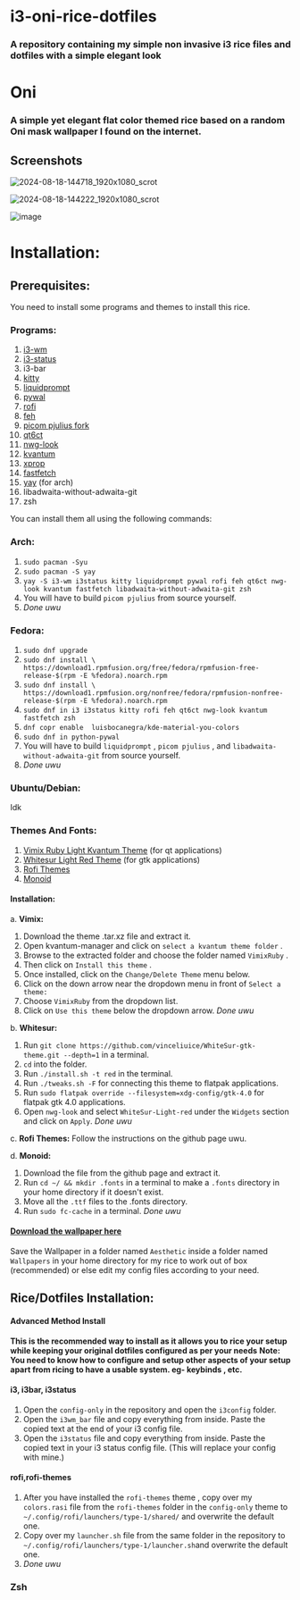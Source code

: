 # i3-oni-rice-dotfiles

### A repository containing my simple non invasive i3 rice files and  dotfiles with a simple elegant look

# Oni

### A simple yet elegant flat color themed rice based on a random Oni mask wallpaper I found on the internet.

## Screenshots

![2024-08-18-144718_1920x1080_scrot](https://github.com/user-attachments/assets/40310dc6-3081-4742-95c8-0bb508565263)

![2024-08-18-144222_1920x1080_scrot](https://github.com/user-attachments/assets/a6b6abcf-4c84-45c1-90f4-c6024242cb3b)

![image](https://github.com/user-attachments/assets/6a0e64a3-fc9e-46af-81f1-7913daebc43c)

# Installation:

## Prerequisites:

You need to install some programs and themes to install this rice. 

### Programs:

1. [i3-wm](https://github.com/i3/i3)
2. [i3-status](https://github.com/i3/i3status)
3. i3-bar
4. [kitty](https://github.com/kovidgoyal/kitty)
5. [liquidprompt](https://github.com/liquidprompt/liquidprompt)
6. [pywal](https://github.com/dylanaraps/pywal)
7. [rofi](https://github.com/davatorium/rofi)
8. [feh](https://github.com/derf/feh)
9. [picom pjulius fork](https://github.com/pijulius/picom)
10. [qt6ct](https://github.com/trialuser02/qt6ct)
11. [nwg-look](https://github.com/nwg-piotr/nwg-look)
12. [kvantum](https://github.com/tsujan/Kvantum)
13. [xprop](http://cgit.freedesktop.org/xorg/app/xprop)
14. [fastfetch](https://github.com/fastfetch-cli/fastfetch)
15. [yay](https://github.com/Jguer/yay) (for arch)
16. libadwaita-without-adwaita-git
17. zsh

You can install them all using the following commands:
### Arch:

1. `sudo pacman -Syu`
2. `sudo pacman -S yay`
3. `yay -S i3-wm i3status kitty liquidprompt pywal rofi feh qt6ct nwg-look kvantum fastfetch libadwaita-without-adwaita-git zsh `
4. You will have to build `picom pjulius` from source yourself.
5.  *Done uwu*

### Fedora:

1. `sudo dnf upgrade`
2. `sudo dnf install \
  https://download1.rpmfusion.org/free/fedora/rpmfusion-free-release-$(rpm -E %fedora).noarch.rpm`
3. `sudo dnf install \
  https://download1.rpmfusion.org/nonfree/fedora/rpmfusion-nonfree-release-$(rpm -E %fedora).noarch.rpm`
4. `sudo dnf in i3 i3status kitty rofi feh qt6ct nwg-look kvantum fastfetch zsh`
5. `dnf copr enable  luisbocanegra/kde-material-you-colors `
6. `sudo dnf in python-pywal`
7. You will have to build `liquidprompt` , `picom pjulius` , and `libadwaita-without-adwaita-git` from source yourself.
8.  *Done uwu*

### Ubuntu/Debian:

Idk

### Themes And Fonts:

1. [Vimix Ruby Light Kvantum Theme](https://www.pling.com/p/1303788/) (for qt applications)
2. [Whitesur Light Red Theme](https://github.com/vinceliuice/WhiteSur-gtk-theme) (for gtk applications)
3. [Rofi Themes](https://github.com/adi1090x/rofi)
4. [Monoid](https://github.com/larsenwork/monoid)

#### Installation:

a. **Vimix:** 
1. Download the theme .tar.xz file and extract it.
2. Open kvantum-manager and click on `select a kvantum theme folder` .
3. Browse to the extracted folder and choose the folder named `VimixRuby` .
4. Then click on `Install this theme` .
5.  Once installed, click on the `Change/Delete Theme` menu below.
6.   Click on the down arrow near the dropdown menu in front of `Select a theme:`
7.   Choose `VimixRuby` from the dropdown list.
8.   Click on `Use this theme` below the dropdown arrow.
      *Done uwu*

 b. **Whitesur:**
 1. Run `git clone https://github.com/vinceliuice/WhiteSur-gtk-theme.git --depth=1` in a terminal.
 2. `cd` into the folder.
 3.  Run `./install.sh -t red` in the terminal.
 4.  Run `./tweaks.sh -F` for connecting this theme to flatpak applications.
 5.  Run `sudo flatpak override --filesystem=xdg-config/gtk-4.0` for flatpak gtk 4.0 applications.
 6.  Open `nwg-look` and select `WhiteSur-Light-red` under the `Widgets` section and click on `Apply`.
      *Done uwu*          

 c. **Rofi Themes:** Follow the instructions on the github page uwu.

 d. **Monoid:**
 1. Download the file from the github page and extract it.
 2. Run `cd ~/ && mkdir .fonts` in a terminal to make a `.fonts` directory in your home directory if it doesn't exist.
 3. Move all the `.ttf` files to the .fonts directory.
 4. Run `sudo fc-cache` in a terminal.
     *Done uwu*

#### [Download the wallpaper here](https://wall.alphacoders.com/big.php?i=1338168)
Save the Wallpaper in a folder named `Aesthetic` inside a folder named `Wallpapers` in your home directory for my rice to work out of box (recommended) or else edit my config files according to your need.
                 

## Rice/Dotfiles Installation:

#### Advanced Method Install

**This is the recommended way to install as it allows you to rice your setup while keeping your original dotfiles configured as per your needs**
**Note: You need to know how to configure and setup other aspects of your setup apart from ricing to have a usable system. eg- keybinds , etc.**

#### i3, i3bar, i3status

1. Open the `config-only` in the repository and open the `i3config` folder.
2. Open the `i3wm_bar` file and copy everything from inside. Paste the copied text at the end of your i3 config file.
3. Open the `i3status` file and copy everything from inside. Paste the copied text in your i3 status config file. (This will replace your config with mine.)

#### rofi,rofi-themes

1. After you have installed the `rofi-themes` theme , copy over my `colors.rasi` file from the `rofi-themes` folder in the `config-only` theme to `~/.config/rofi/launchers/type-1/shared/` and overwrite the default one.
2. Copy over my `launcher.sh`  file from the same folder in the repository to `~/.config/rofi/launchers/type-1/launcher.sh`and overwrite the default one.
3. *Done uwu*

### Zsh   
